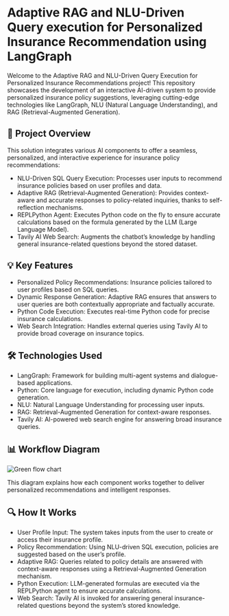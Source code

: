 # Adaptive RAG and NLU-Driven Query execution for Personalized Insurance Recommendation using LangGraph

Welcome to the Adaptive RAG and NLU-Driven Query Execution for Personalized Insurance Recommendations project! This repository showcases the development of an interactive AI-driven system to provide personalized insurance policy suggestions, leveraging cutting-edge technologies like LangGraph, NLU (Natural Language Understanding), and RAG (Retrieval-Augmented Generation).

## 🚀 Project Overview

This solution integrates various AI components to offer a seamless, personalized, and interactive experience for insurance policy recommendations:

- NLU-Driven SQL Query Execution: Processes user inputs to recommend insurance policies based on user profiles and data.
- Adaptive RAG (Retrieval-Augmented Generation): Provides context-aware and accurate responses to policy-related inquiries, thanks to self-reflection mechanisms.
- REPLPython Agent: Executes Python code on the fly to ensure accurate calculations based on the formula generated by the LLM (Large Language Model).
- Tavily AI Web Search: Augments the chatbot’s knowledge by handling general insurance-related questions beyond the stored dataset.


## 💡 Key Features
- Personalized Policy Recommendations: Insurance policies tailored to user profiles based on SQL queries.
- Dynamic Response Generation: Adaptive RAG ensures that answers to user queries are both contextually appropriate and factually accurate.
- Python Code Execution: Executes real-time Python code for precise insurance calculations.
- Web Search Integration: Handles external queries using Tavily AI to provide broad coverage on insurance topics.

## 🛠️ Technologies Used

- LangGraph: Framework for building multi-agent systems and dialogue-based applications.
- Python: Core language for execution, including dynamic Python code generation.
- NLU: Natural Language Understanding for processing user inputs.
- RAG: Retrieval-Augmented Generation for context-aware responses.
- Tavily AI: AI-powered web search engine for answering broad insurance queries.

## 📊 Workflow Diagram

![Green flow chart](https://github.com/user-attachments/assets/340e5050-0b59-488b-b3c1-4757b6acfafb)

This diagram explains how each component works together to deliver personalized recommendations and intelligent responses.

## 🔍 How It Works

- User Profile Input: The system takes inputs from the user to create or access their insurance profile.
- Policy Recommendation: Using NLU-driven SQL execution, policies are suggested based on the user’s profile.
- Adaptive RAG: Queries related to policy details are answered with context-aware responses using a Retrieval-Augmented Generation mechanism.
- Python Execution: LLM-generated formulas are executed via the REPLPython agent to ensure accurate calculations.
- Web Search: Tavily AI is invoked for answering general insurance-related questions beyond the system’s stored knowledge.
